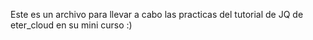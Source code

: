 Este es un archivo para llevar a cabo las practicas del tutorial de JQ de eter_cloud en su mini curso :)
